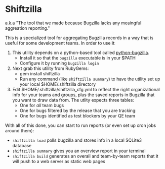 # Shiftzilla
a.k.a "The tool that we made because Bugzilla lacks any meaingful aggreation reporting."

This is a specialized tool for aggregating Bugzilla records in a way that is useful for some development teams. In order to use it:

1. This utility depends on a python-based tool called [python-bugzilla](https://pypi.python.org/pypi/python-bugzilla).
    * Install it so that the `bugzilla` executable is in your $PATH
    * Configure it by running `bugzilla login`
2. Next grab this utility from RubyGems:
    * gem install shiftzilla
    * Run any command (like `shiftzilla summary`) to have the utility set up your local $HOME/.shiftzilla directory
3. Edit $HOME/.shiftzilla/shiftzilla_cfg.yml to reflect the right organizational info for your teams and groups, plus the saved reports in Bugzilla that you want to draw data from. The utlity expects three tables:
    * One for _all_ team bugs
    * One for bugs filtered by the release that you are tracking
    * One for bugs identified as test blockers by your QE team

With all of this done, you can start to run reports (or even set up cron jobs around them):
* `shiftzilla load` polls bugzilla and stores info in a local SQLite3 database
* `shiftzilla summary` gives you an overview report in your terminal
* `shiftzilla build` generates an overall and team-by-team reports that it will push to a web server as static web pages
